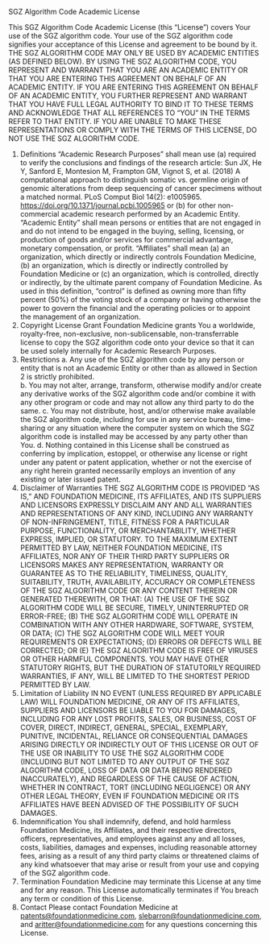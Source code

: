 SGZ Algorithm Code Academic License

This SGZ Algorithm Code Academic License (this “License”) covers Your use of the SGZ algorithm code.  Your use of the SGZ algorithm code signifies your acceptance of this License and agreement to be bound by it. THE SGZ ALGORITHM CODE MAY ONLY BE USED BY ACADEMIC ENTITIES (AS DEFINED BELOW).  BY USING THE SGZ ALGORITHM CODE, YOU REPRESENT AND WARRANT THAT YOU ARE AN ACADEMIC ENTITY OR THAT YOU ARE ENTERING THIS AGREEMENT ON BEHALF OF AN ACADEMIC ENTITY.  IF YOU ARE ENTERING THIS AGREEMENT ON BEHALF OF AN ACADEMIC ENTITY, YOU FURTHER REPRESENT AND WARRANT THAT YOU HAVE FULL LEGAL AUTHORITY TO BIND IT TO THESE TERMS AND ACKNOWLEDGE THAT ALL REFERENCES TO “YOU” IN THE TERMS REFER TO THAT ENTITY. IF YOU ARE UNABLE TO MAKE THESE REPRESENTATIONS OR COMPLY WITH THE TERMS OF THIS LICENSE, DO NOT USE THE SGZ ALGORITHM CODE. 
1.	Definitions
“Academic Research Purposes” shall mean use (a) required to verify the conclusions and findings of the research article: Sun JX, He Y, Sanford E, Montesion M, Frampton GM, Vignot S, et al. (2018) A computational approach to distinguish somatic vs. germline origin of genomic alterations from deep sequencing of cancer specimens without a matched normal. PLoS Comput Biol 14(2): e1005965. https://doi.org/10.1371/journal.pcbi.1005965 or (b) for other non-commercial academic research performed by an Academic Entity.
“Academic Entity” shall mean persons or entities that are not engaged in and do not intend to be engaged in the buying, selling, licensing, or production of goods and/or services for commercial advantage, monetary compensation, or profit.
“Affiliates” shall mean (a) an organization, which directly or indirectly controls Foundation Medicine, (b) an organization, which is directly or indirectly controlled by Foundation Medicine or (c) an organization, which is controlled, directly or indirectly, by the ultimate parent company of Foundation Medicine.  As used in this definition, “control” is defined as owning more than fifty percent (50%) of the voting stock of a company or having otherwise the power to govern the financial and the operating policies or to appoint the management of an organization.
2.	Copyright License Grant
Foundation Medicine grants You a worldwide, royalty-free, non-exclusive, non-sublicensable, non-transferrable license to copy the SGZ algorithm code onto your device so that it can be used solely internally for Academic Research Purposes.
3.	Restrictions
a.	Any use of the SGZ algorithm code by any person or entity that is not an Academic Entity or other than as allowed in Section 2 is strictly prohibited.  
b.	You may not alter, arrange, transform, otherwise modify and/or create any derivative works of the SGZ algorithm code and/or combine it with any other program or code and may not allow any third party to do the same.
c.	You may not distribute, host, and/or otherwise make available the SGZ algorithm code, including for use in any service bureau, time-sharing or any situation where the computer system on which the SGZ algorithm code is installed may be accessed by any party other than You.
d.	Nothing contained in this License shall be construed as conferring by implication, estoppel, or otherwise any license or right under any patent or patent application, whether or not the exercise of any right herein granted necessarily employs an invention of any existing or later issued patent.  
4.	Disclaimer of Warranties
THE SGZ ALGORITHM CODE IS PROVIDED “AS IS,” AND FOUNDATION MEDICINE, ITS AFFILIATES, AND ITS SUPPLIERS AND LICENSORS EXPRESSLY DISCLAIM ANY AND ALL WARRANTIES AND REPRESENTATIONS OF ANY KIND, INCLUDING ANY WARRANTY OF NON-INFRINGEMENT, TITLE, FITNESS FOR A PARTICULAR PURPOSE, FUNCTIONALITY, OR MERCHANTABILITY, WHETHER EXPRESS, IMPLIED, OR STATUTORY. TO THE MAXIMUM EXTENT PERMITTED BY LAW, NEITHER FOUNDATION MEDICINE, ITS AFFILIATES, NOR ANY OF THEIR THIRD PARTY SUPPLIERS OR LICENSORS MAKES ANY REPRESENTATION, WARRANTY OR GUARANTEE AS TO THE RELIABILITY, TIMELINESS, QUALITY, SUITABILITY, TRUTH, AVAILABILITY, ACCURACY OR COMPLETENESS OF THE SGZ ALGORITHM CODE OR ANY CONTENT THEREIN OR GENERATED THEREWITH, OR THAT: (A) THE USE OF THE SGZ ALGORITHM CODE WILL BE SECURE, TIMELY, UNINTERRUPTED OR ERROR-FREE; (B) THE SGZ ALGORITHM CODE WILL OPERATE IN COMBINATION WITH ANY OTHER HARDWARE, SOFTWARE, SYSTEM, OR DATA; (C) THE SGZ ALGORITHM CODE WILL MEET YOUR REQUIREMENTS OR EXPECTATIONS; (D) ERRORS OR DEFECTS WILL BE CORRECTED; OR (E) THE SGZ ALGORITHM CODE IS FREE OF VIRUSES OR OTHER HARMFUL COMPONENTS.  YOU MAY HAVE OTHER STATUTORY RIGHTS, BUT THE DURATION OF STATUTORILY REQUIRED WARRANTIES, IF ANY, WILL BE LIMITED TO THE SHORTEST PERIOD PERMITTED BY LAW.
5.	Limitation of Liability
IN NO EVENT (UNLESS REQUIRED BY APPLICABLE LAW) WILL FOUNDATION MEDICINE, OR ANY OF ITS AFFILIATES, SUPPLIERS AND LICENSORS BE LIABLE TO YOU FOR DAMAGES, INCLUDING FOR ANY LOST PROFITS, SALES, OR BUSINESS, COST OF COVER, DIRECT, INDIRECT, GENERAL, SPECIAL, EXEMPLARY, PUNITIVE, INCIDENTAL, RELIANCE OR CONSEQUENTIAL DAMAGES  ARISING DIRECTLY OR INDIRECTLY OUT OF THIS LICENSE OR OUT OF THE USE OR INABILITY TO USE THE SGZ ALGORITHM CODE (INCLUDING BUT NOT LIMITED TO ANY OUTPUT OF THE SGZ ALGORITHM CODE, LOSS OF DATA OR DATA BEING RENDERED INACCURATELY), AND REGARDLESS OF THE CAUSE OF ACTION, WHETHER IN CONTRACT, TORT (INCLUDING NEGLIGENCE) OR ANY OTHER LEGAL THEORY, EVEN IF FOUNDATION MEDICINE OR ITS AFFILIATES HAVE BEEN ADVISED OF THE POSSIBILITY OF SUCH DAMAGES.
6.	Indemnification
You shall indemnify, defend, and hold harmless Foundation Medicine, its Affiliates, and their respective directors, officers, representatives, and employees against any and all losses, costs, liabilities, damages and expenses, including reasonable attorney fees, arising as a result of any third party claims or threatened claims of any kind whatsoever that may arise or result from your use and copying of the SGZ algorithm code.
7.	Termination
Foundation Medicine may terminate this License at any time and for any reason.  This License automatically terminates if You breach any term or condition of this License.
8.	Contact
Please contact Foundation Medicine at patents@foundationmedicine.com, slebarron@foundationmedicine.com, and aritter@foundationmedicine.com for any questions concerning this License.
